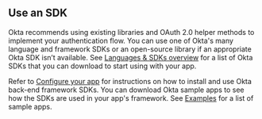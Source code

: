 ## Use an SDK

Okta recommends using existing libraries and OAuth 2.0 helper methods to implement your authentication flow. You can use one of Okta's many language and framework SDKs or an open-source library if an appropriate Okta SDK isn’t available. See [Languages & SDKs overview](/code/) for a list of Okta SDKs that you can download to start using with your app.

Refer to [Configure your app](/docs/guides/sign-into-web-app-redirect/main/#configure-your-app) for instructions on how to install and use Okta back-end framework SDKs. You can download Okta sample apps to see how the SDKs are used in your app's framework. See [Examples](#examples) for a list of sample apps.
